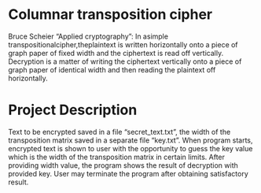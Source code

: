 # Columnar transposition cipher
Bruce Scheier “Applied cryptography”: In asimple transpositionalcipher,theplaintext is written horizontally onto a piece of graph paper of fixed width and the ciphertext is read off vertically. Decryption is a matter of writing the ciphertext vertically onto a piece of graph paper of identical width and then reading the plaintext off horizontally.
# Project Description
Text to be encrypted saved in a file “secret_text.txt”, the width of the transposition matrix saved in a separate file “key.txt”. When program starts, encrypted text is shown to user with the opportunity to guess the key value which is the width of the transposition matrix in certain limits.
After providing width value, the program shows the result of decryption with provided key.
User may terminate the program after obtaining satisfactory result.
